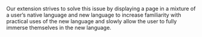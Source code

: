 Our extension strives to solve this issue by displaying a page in a mixture of a user’s native language and new language to increase familiarity with practical uses of the new language and slowly allow the user to fully immerse themselves in the new language.

